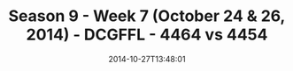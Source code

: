 ---
title: Season 9 - Week 7 (October 24 & 26, 2014) - DCGFFL - 4464 vs 4454
teams_score:
- team: 4464
  score:
- team: 4454
  score: 13
mvp: Billy Kramer (Orange), B. Stokes (Columbia)
game-ball: N/A
season: 9
week: 7
date: '2014-10-27T13:48:01'
pageid: season-9-week-7-4464-vs-4454
---